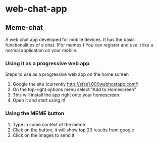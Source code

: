 # web-chat-app
## Meme-chat
A web chat app developed for mobile devices. It has the basic functionalities of a chat. (For memes!)
You can register and use it like a normal application on your mobile.

### Using it as a progressive web app
Steps to use as a progressive web app on the home screen
1. Google the site (currently http://sfss1.000webhostapp.com/)
2. On the top-right options menu select "Add to Homescreen"
3. This will install the app right onto your homescreen.
4. Open it and start using it!

### Using the MEME button
1. Type in some context of the meme
2. Click on the button, it will show top 20 results from google
3. Click on the images to send it
